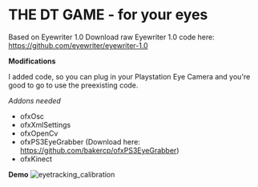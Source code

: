 THE DT GAME - for your eyes
==============

Based on Eyewriter 1.0
Download raw Eyewriter 1.0 code here: https://github.com/eyewriter/eyewriter-1.0

**Modifications**

I added code, so you can plug in your Playstation Eye Camera and you're good to go to use the preexisting code.

*Addons needed*
- ofxOsc
- ofxXmlSettings
- ofxOpenCv
- ofxPS3EyeGrabber (Download here: https://github.com/bakercp/ofxPS3EyeGrabber)
- ofxKinect
 
**Demo**
![eyetracking_calibration](https://github.com/228miles/dtgame-with-eyes/edit/master/documentation/eyetracking_calibration.png)
